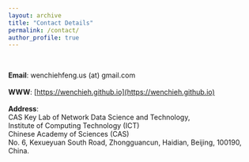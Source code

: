 ```yaml
---
layout: archive
title: "Contact Details"
permalink: /contact/
author_profile: true
---
```


<br>

**Email**: wenchiehfeng.us (at) gmail.com <br><br>
**WWW**: [https://wenchieh.github.io](https://wenchieh.github.io)
<br> <br>
**Address**: <br>
CAS Key Lab of Network Data Science and Technology, <br>
Institute of Computing Technology (ICT) <br>
Chinese Academy of Sciences (CAS) <br>
No. 6, Kexueyuan South Road, Zhongguancun, Haidian, Beijing, 100190, China. <br>
